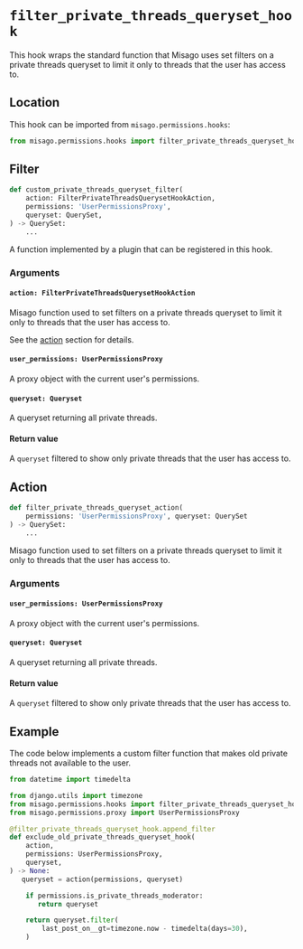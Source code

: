 # `filter_private_threads_queryset_hook`

This hook wraps the standard function that Misago uses set filters on a private threads queryset to limit it only to threads that the user has access to.


## Location

This hook can be imported from `misago.permissions.hooks`:

```python
from misago.permissions.hooks import filter_private_threads_queryset_hook
```


## Filter

```python
def custom_private_threads_queryset_filter(
    action: FilterPrivateThreadsQuerysetHookAction,
    permissions: 'UserPermissionsProxy',
    queryset: QuerySet,
) -> QuerySet:
    ...
```

A function implemented by a plugin that can be registered in this hook.


### Arguments

#### `action: FilterPrivateThreadsQuerysetHookAction`

Misago function used to set filters on a private threads queryset to limit it only to threads that the user has access to.

See the [action](#action) section for details.


#### `user_permissions: UserPermissionsProxy`

A proxy object with the current user's permissions.


#### `queryset: Queryset`

A queryset returning all private threads.


#### Return value

A `queryset` filtered to show only private threads that the user has access to.


## Action

```python
def filter_private_threads_queryset_action(
    permissions: 'UserPermissionsProxy', queryset: QuerySet
) -> QuerySet:
    ...
```

Misago function used to set filters on a private threads queryset to limit it only to threads that the user has access to.


### Arguments

#### `user_permissions: UserPermissionsProxy`

A proxy object with the current user's permissions.


#### `queryset: Queryset`

A queryset returning all private threads.


#### Return value

A `queryset` filtered to show only private threads that the user has access to.


## Example

The code below implements a custom filter function that makes old private threads not available to the user.

```python
from datetime import timedelta

from django.utils import timezone
from misago.permissions.hooks import filter_private_threads_queryset_hook
from misago.permissions.proxy import UserPermissionsProxy

@filter_private_threads_queryset_hook.append_filter
def exclude_old_private_threads_queryset_hook(
    action,
    permissions: UserPermissionsProxy,
    queryset,
) -> None:
   queryset = action(permissions, queryset)

    if permissions.is_private_threads_moderator:
       return queryset

    return queryset.filter(
        last_post_on__gt=timezone.now - timedelta(days=30),
    )
```